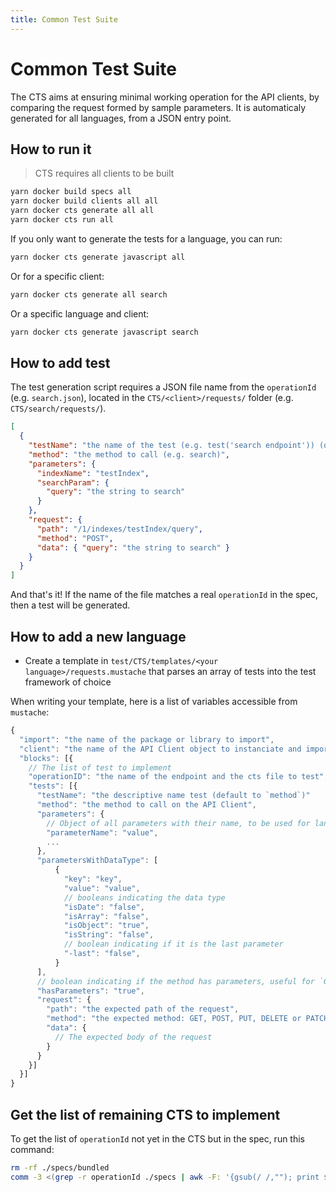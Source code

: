 ```yaml
---
title: Common Test Suite
---
```


# Common Test Suite

The CTS aims at ensuring minimal working operation for the API clients, by comparing the request formed by sample parameters.
It is automaticaly generated for all languages, from a JSON entry point.

## How to run it

> CTS requires all clients to be built

```bash
yarn docker build specs all
yarn docker build clients all all
yarn docker cts generate all all
yarn docker cts run all
```

If you only want to generate the tests for a language, you can run:

```bash
yarn docker cts generate javascript all
```

Or for a specific client:

```bash
yarn docker cts generate all search
```

Or a specific language and client:

```bash
yarn docker cts generate javascript search
```

## How to add test

The test generation script requires a JSON file name from the `operationId` (e.g. `search.json`), located in the `CTS/<client>/requests/` folder (e.g. `CTS/search/requests/`).

```json
[
  {
    "testName": "the name of the test (e.g. test('search endpoint')) (default: 'method')",
    "method": "the method to call (e.g. search)",
    "parameters": {
      "indexName": "testIndex",
      "searchParam": {
        "query": "the string to search"
      }
    },
    "request": {
      "path": "/1/indexes/testIndex/query",
      "method": "POST",
      "data": { "query": "the string to search" }
    }
  }
]
```

And that's it! If the name of the file matches a real `operationId` in the spec, then a test will be generated.
## How to add a new language

- Create a template in `test/CTS/templates/<your language>/requests.mustache` that parses an array of tests into the test framework of choice

When writing your template, here is a list of variables accessible from `mustache`:

```js
{
  "import": "the name of the package or library to import",
  "client": "the name of the API Client object to instanciate and import",
  "blocks": [{
    // The list of test to implement
    "operationID": "the name of the endpoint and the cts file to test",
    "tests": [{
      "testName": "the descriptive name test (default to `method`)"
      "method": "the method to call on the API Client",
      "parameters": {
        // Object of all parameters with their name, to be used for languages that require the parameter name
        "parameterName": "value",
        ...
      },
      "parametersWithDataType": [
          {
            "key": "key",
            "value": "value",
            // booleans indicating the data type
            "isDate": "false",
            "isArray": "false",
            "isObject": "true",
            "isString": "false",
            // boolean indicating if it is the last parameter
            "-last": "false",
          }
      ],
      // boolean indicating if the method has parameters, useful for `GET` requests
      "hasParameters": "true",
      "request": {
        "path": "the expected path of the request",
        "method": "the expected method: GET, POST, PUT, DELETE or PATCH",
        "data": {
          // The expected body of the request
        }
      }
    }]
  }]
}
```

## Get the list of remaining CTS to implement

To get the list of `operationId` not yet in the CTS but in the spec, run this command:

```bash
rm -rf ./specs/bundled
comm -3 <(grep -r operationId ./specs | awk -F: '{gsub(/ /,""); print $NF}' | sort) <(find ./tests/CTS/clients -type f -name '*.json' | awk -F/ '{gsub(/.json/,"");print $NF}' | sort)
```
